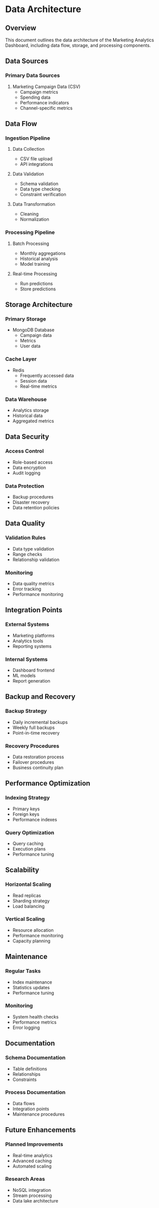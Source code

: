 # Data Architecture

## Overview

This document outlines the data architecture of the Marketing Analytics Dashboard, including data flow, storage, and processing components.

## Data Sources

### Primary Data Sources
1. Marketing Campaign Data (CSV)
   - Campaign metrics
   - Spending data
   - Performance indicators
   - Channel-specific metrics

## Data Flow

### Ingestion Pipeline
1. Data Collection
   - CSV file upload
   - API integrations

2. Data Validation
   - Schema validation
   - Data type checking
   - Constraint verification

3. Data Transformation
   - Cleaning
   - Normalization

### Processing Pipeline
1. Batch Processing
   - Monthly aggregations
   - Historical analysis
   - Model training

2. Real-time Processing
   - Run predictions
   - Store predictions

## Storage Architecture

### Primary Storage
- MongoDB Database
  - Campaign data
  - Metrics
  - User data

### Cache Layer
- Redis
  - Frequently accessed data
  - Session data
  - Real-time metrics

### Data Warehouse
- Analytics storage
- Historical data
- Aggregated metrics

## Data Security

### Access Control
- Role-based access
- Data encryption
- Audit logging

### Data Protection
- Backup procedures
- Disaster recovery
- Data retention policies

## Data Quality

### Validation Rules
- Data type validation
- Range checks
- Relationship validation

### Monitoring
- Data quality metrics
- Error tracking
- Performance monitoring

## Integration Points

### External Systems
- Marketing platforms
- Analytics tools
- Reporting systems

### Internal Systems
- Dashboard frontend
- ML models
- Report generation

## Backup and Recovery

### Backup Strategy
- Daily incremental backups
- Weekly full backups
- Point-in-time recovery

### Recovery Procedures
- Data restoration process
- Failover procedures
- Business continuity plan

## Performance Optimization

### Indexing Strategy
- Primary keys
- Foreign keys
- Performance indexes

### Query Optimization
- Query caching
- Execution plans
- Performance tuning

## Scalability

### Horizontal Scaling
- Read replicas
- Sharding strategy
- Load balancing

### Vertical Scaling
- Resource allocation
- Performance monitoring
- Capacity planning

## Maintenance

### Regular Tasks
- Index maintenance
- Statistics updates
- Performance tuning

### Monitoring
- System health checks
- Performance metrics
- Error logging

## Documentation

### Schema Documentation
- Table definitions
- Relationships
- Constraints

### Process Documentation
- Data flows
- Integration points
- Maintenance procedures

## Future Enhancements

### Planned Improvements
- Real-time analytics
- Advanced caching
- Automated scaling

### Research Areas
- NoSQL integration
- Stream processing
- Data lake architecture 
